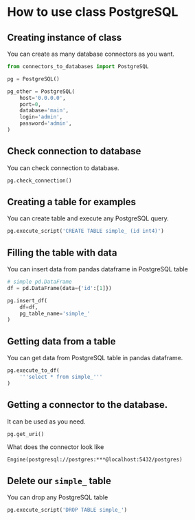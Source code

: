 # How to use class PostgreSQL

## Creating instance of class

You can create as many database connectors as you want.

```python
from connectors_to_databases import PostgreSQL

pg = PostgreSQL()

pg_other = PostgreSQL(
    host='0.0.0.0',
    port=0,
    database='main',
    login='admin',
    password='admin',
)
```

## Check connection to database

You can check connection to database.

```python
pg.check_connection()
```

## Creating a table for examples

You can create table and execute any PostgreSQL query.

```python
pg.execute_script('CREATE TABLE simple_ (id int4)')
```

## Filling the table with data

You can insert data from pandas dataframe in PostgreSQL table

```python
# simple pd.DataFrame
df = pd.DataFrame(data={'id':[1]})

pg.insert_df(
    df=df,
    pg_table_name='simple_'
)
```

## Getting data from a table

You can get data from PostgreSQL table in pandas dataframe.

```python
pg.execute_to_df(
    '''select * from simple_'''
)
```

## Getting a connector to the database.

It can be used as you need.

```python
pg.get_uri()
```

What does the connector look like

```log
Engine(postgresql://postgres:***@localhost:5432/postgres)
```

## Delete our `simple_` table

You can drop any PostgreSQL table

```python
pg.execute_script('DROP TABLE simple_')
```